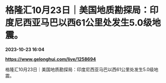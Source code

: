 # 格隆汇10月23日｜美国地质勘探局：印度尼西亚马巴以西61公里处发生5.0级地震。

**2023-10-23 16:04**

**https://www.gelonghui.com/live/1258694**

格隆汇10月23日｜美国地质勘探局：印度尼西亚马巴以西61公里处发生5.0级地震。